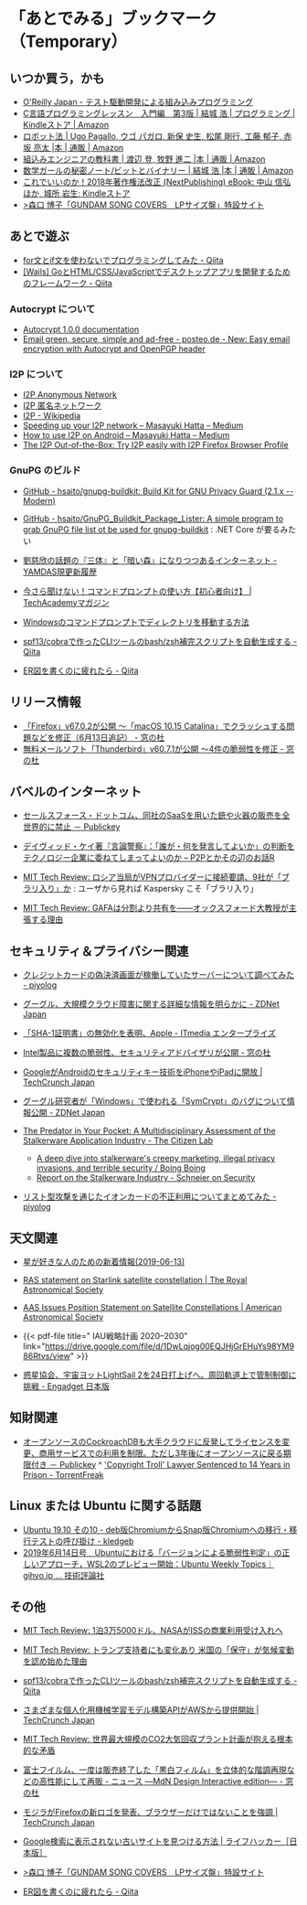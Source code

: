 # 「あとでみる」ブックマーク（Temporary）

## いつか買う，かも

- [O'Reilly Japan - テスト駆動開発による組み込みプログラミング](https://www.oreilly.co.jp/books/9784873116143/)
- [C言語プログラミングレッスン　入門編　第3版 | 結城 浩 | プログラミング | Kindleストア | Amazon](https://www.amazon.co.jp/dp/B07MX3K72G/)
- [ロボット法 | Ugo Pagallo, ウゴ パガロ, 新保 史生, 松尾 剛行, 工藤 郁子, 赤坂 亮太 |本 | 通販 | Amazon](https://www.amazon.co.jp/exec/obidos/ASIN/4326403454/baldandersinf-22/)
- [組込みエンジニアの教科書 | 渡辺 登, 牧野 進二 |本 | 通販 | Amazon](https://www.amazon.co.jp/exec/obidos/ASIN/4863542755/baldandersinf-22/)
- [数学ガールの秘密ノート/ビットとバイナリー | 結城 浩 |本 | 通販 | Amazon](https://www.amazon.co.jp/exec/obidos/ASIN/4797391391/baldandersinf-22/)
- [これでいいのか！2018年著作権法改正 (NextPublishing) eBook: 中山 信弘ほか, 城所 岩生: Kindleストア](https://www.amazon.co.jp/exec/obidos/ASIN/B07NQ75YQC/baldandersinf-22/)
- [>森口 博子「GUNDAM SONG COVERS　LPサイズ盤」特設サイト](http://kingeshop.jp/shop/pages/hiroko_moriguchi_gundam40th.aspx)

## あとで遊ぶ

- [for文とif文を使わないでプログラミングしてみた - Qiita](https://qiita.com/SAKIchan/items/1ba150fbdf4e64ade548)
- [[Wails] GoとHTML/CSS/JavaScriptでデスクトップアプリを開発するためのフレームワーク - Qiita](https://qiita.com/ishihamat/items/e3e02224351824a62f5f)

### Autocrypt について

- [Autocrypt 1.0.0 documentation](https://autocrypt.org/)
- [Email green, secure, simple and ad-free - posteo.de - New: Easy email encryption with Autocrypt and OpenPGP header](https://posteo.de/en/blog/new-easy-email-encryption-with-autocrypt-and-openpgp-header)

### I2P について

- [I2P Anonymous Network](https://geti2p.net/)
- [I2P 匿名ネットワーク](https://geti2p.net/ja/)
- [I2P - Wikipedia](https://ja.wikipedia.org/wiki/I2P)
- [Speeding up your I2P network – Masayuki Hatta – Medium](https://medium.com/@mhatta/speeding-up-your-i2p-network-c08ec9de225d)
- [How to use I2P on Android – Masayuki Hatta – Medium](https://medium.com/@mhatta/how-to-use-i2p-on-android-91dd379fdb65?fbclid=IwAR1kckWLLLJv1U_8-FIreYOm0rWJcckV_p_OUpolUFe_BH2G-4voDfDyyxk)
- [The I2P Out-of-the-Box: Try I2P easily with I2P Firefox Browser Profile](https://medium.com/@mhatta/the-i2p-out-of-the-box-try-i2p-easily-with-i2p-firefox-browser-profile-3649ab8e8ff2)

### GnuPG のビルド

- [GitHub - hsaito/gnupg-buildkit: Build Kit for GNU Privacy Guard (2.1.x -- Modern)](https://github.com/hsaito/gnupg-buildkit)
- [GitHub - hsaito/GnuPG_Buildkit_Package_Lister: A simple program to grab GnuPG file list ot be used for gnupg-buildkit](https://github.com/hsaito/GnuPG_Buildkit_Package_Lister) : .NET Core が要るみたい

- [劉慈欣の話題の『三体』と「暗い森」になりつつあるインターネット - YAMDAS現更新履歴](https://yamdas.hatenablog.com/entry/20190603/darkforresttheory)

- [今さら聞けない！コマンドプロンプトの使い方【初心者向け】 | TechAcademyマガジン](https://techacademy.jp/magazine/5318)
- [Windowsのコマンドプロンプトでディレクトリを移動する方法](https://tonari-it.com/windows-cmd-cd/)

- [spf13/cobraで作ったCLIツールのbash/zsh補完スクリプトを自動生成する - Qiita](https://qiita.com/minamijoyo/items/9dceb1d8a66e48ab45cd)
- [ER図を書くのに疲れたら - Qiita](https://qiita.com/genzouw/items/23cd0119715403e6e110)

## リリース情報

- [「Firefox」v67.0.2が公開 ～「macOS 10.15 Catalina」でクラッシュする問題などを修正（6月13日追記） - 窓の杜](https://forest.watch.impress.co.jp/docs/news/1189821.html)
- [無料メールソフト「Thunderbird」v60.7.1が公開 ～4件の脆弱性を修正 - 窓の杜](https://forest.watch.impress.co.jp/docs/news/1190443.html)

## バベルのインターネット

- [セールスフォース・ドットコム、同社のSaaSを用いた銃や火器の販売を全世界的に禁止 － Publickey](https://www.publickey1.jp/blog/19/saas_2.html)
- [デイヴィッド・ケイ著『言論警察』：「誰が・何を発言してよいか」の判断をテクノロジー企業に委ねてしまってよいのか – P2Pとかその辺のお話R](https://p2ptk.org/freedom-of-speech/2075)
- [MIT Tech Review: ロシア当局がVPNプロバイダーに接続要請、9社が「ブラリ入り」か](https://www.technologyreview.jp/nl/russia-will-block-vpn-providers-who-dont-comply-with-a-blacklist-request/) : ユーザから見れば Kaspersky こそ「ブラリ入り」

- [MIT Tech Review: GAFAは分割より共有を——オックスフォード大教授が主張する理由](https://www.technologyreview.jp/s/146025/making-big-tech-companies-share-data-could-do-more-good-than-breaking-them-up/)

## セキュリティ＆プライバシー関連

- [クレジットカードの偽決済画面が稼働していたサーバーについて調べてみた - piyolog](https://piyolog.hatenadiary.jp/entry/2019/06/10/063000)
- [グーグル、大規模クラウド障害に関する詳細な情報を明らかに - ZDNet Japan](https://japan.zdnet.com/article/35138224/)
- [「SHA-1証明書」の無効化を表明、Apple - ITmedia エンタープライズ](https://www.itmedia.co.jp/enterprise/articles/1906/07/news084.html)

- [Intel製品に複数の脆弱性、セキュリティアドバイザリが公開 - 窓の杜](https://forest.watch.impress.co.jp/docs/news/1189940.html)
- [GoogleがAndroidのセキュリティキー技術をiPhoneやiPadに開放  |  TechCrunch Japan](https://jp.techcrunch.com/2019/06/13/2019-06-13-android-security-key-iphones/)
- [グーグル研究者が「Windows」で使われる「SymCrypt」のバグについて情報公開 - ZDNet Japan](https://japan.zdnet.com/article/35138431/)
- [The Predator in Your Pocket: A Multidisciplinary Assessment of the Stalkerware Application Industry - The Citizen Lab](https://citizenlab.ca/2019/06/the-predator-in-your-pocket-a-multidisciplinary-assessment-of-the-stalkerware-application-industry/)
    - [A deep dive into stalkerware's creepy marketing, illegal privacy invasions, and terrible security / Boing Boing](https://boingboing.net/2019/06/12/tech-for-abusers.html)
    - [Report on the Stalkerware Industry - Schneier on Security](https://www.schneier.com/blog/archives/2019/06/report_on_the_s.html)
- [リスト型攻撃を通じたイオンカードの不正利用についてまとめてみた - piyolog](https://piyolog.hatenadiary.jp/entry/2019/06/14/183000)

## 天文関連


- [星が好きな人のための新着情報(2019-06-13)](https://news.local-group.jp/20190613.html)
- [RAS statement on Starlink satellite constellation | The Royal Astronomical Society](https://ras.ac.uk/news-and-press/news/ras-statement-starlink-satellite-constellation)
- [AAS Issues Position Statement on Satellite Constellations | American Astronomical Society](https://aas.org/posts/news/2019/06/aas-issues-position-statement-satellite-constellations)

- {{< pdf-file title=" IAU戦略計画 2020–2030" link="https://drive.google.com/file/d/1DwLqjog00EQJHjGrEHuYs98YM986Rtvs/view" >}}
- [惑星協会、宇宙ヨットLightSail 2を24日打上げへ。周回軌道上で管制制御に挑戦 - Engadget 日本版](https://japanese.engadget.com/2019/06/11/lightsail-2-24/)

## 知財関連

- [オープンソースのCockroachDBも大手クラウドに反発してライセンスを変更、商用サービスでの利用を制限。ただし3年後にオープンソースに戻る期限付き － Publickey](https://www.publickey1.jp/blog/19/cockroachdb3.html)
^ ['Copyright Troll' Lawyer Sentenced to 14 Years in Prison - TorrentFreak](https://torrentfreak.com/copyright-troll-lawyer-sentenced-to-14-years-in-prison-190614/)

## Linux または Ubuntu に関する話題

- [Ubuntu 19.10 その10 - deb版ChromiumからSnap版Chromiumへの移行・移行テストの呼び掛け - kledgeb](https://kledgeb.blogspot.com/2019/06/ubuntu-1910-10-debchromiumsnapchromium.html)
- [2019年6月14日号　Ubuntuにおける「バージョンによる脆弱性判定」の正しいアプローチ，WSL2のプレビュー開始：Ubuntu Weekly Topics｜gihyo.jp … 技術評論社](https://gihyo.jp/admin/clip/01/ubuntu-topics/201906/14)

## その他

- [MIT Tech Review: 1泊3万5000ドル、NASAがISSの商業利用受け入れへ](https://www.technologyreview.jp/nl/nasa-is-opening-the-iss-up-to-private-astronauts-and-commercial-business/)
- [MIT Tech Review: トランプ支持者にも変化あり 米国の「保守」が気候変動を認め始めた理由](https://www.technologyreview.jp/s/139210/conservative-climate-groups-hope-to-seize-the-green-new-deal-moment-too/)
- [spf13/cobraで作ったCLIツールのbash/zsh補完スクリプトを自動生成する - Qiita](https://qiita.com/minamijoyo/items/9dceb1d8a66e48ab45cd)
- [さまざまな個人化用機械学習モデル構築APIがAWSから提供開始  |  TechCrunch Japan](https://jp.techcrunch.com/2019/06/11/2019-06-10-aws-is-now-making-amazon-personalize-available-to-all-customers/)
- [MIT Tech Review: 世界最大規模のCO2大気回収プラント計画が抱える根本的な矛盾](https://www.technologyreview.jp/s/144155/why-the-worlds-biggest-co2-sucking-plant-would-be-used-to-err-dig-up-more-oil/)
- [富士フイルム、一度は販売終了した「黒白フィルム」を立体的な階調再現などの高性能にして再販 - ニュース ―MdN Design Interactive edition― - 窓の杜](https://forest.watch.impress.co.jp/docs/serial/newsbymdn/1189786.html)

- [モジラがFirefoxの新ロゴを発表、ブラウザーだけではないことを強調  |  TechCrunch Japan](https://jp.techcrunch.com/2019/06/12/2019-06-11-mozilla-gives-firefox-a-new-logo-as-it-looks-beyond-the-browser/)
- [Google検索に表示されない古いサイトを見つける方法 | ライフハッカー［日本版］](https://www.lifehacker.jp/2019/04/how-to-find-old-websites-that-google-won-t-show.html)
- [>森口 博子「GUNDAM SONG COVERS　LPサイズ盤」特設サイト](http://kingeshop.jp/shop/pages/hiroko_moriguchi_gundam40th.aspx)
- [ER図を書くのに疲れたら - Qiita](https://qiita.com/genzouw/items/23cd0119715403e6e110)

<!-- eof -->
